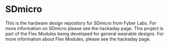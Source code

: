 SDmicro
========

This is the hardware design repository for SDmicro from Fyber Labs.  For more information on
SDmicro please see the hackaday page.  This project is part of the Flex Modules being developed
for general wearable designs.  For more information about Flex Modules, please see the hackaday page.
